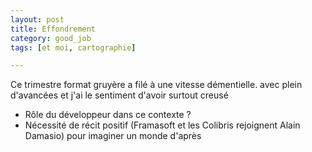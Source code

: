 ```yaml
---
layout: post
title: Effondrement
category: good_job
tags: [et moi, cartographie]

---
```


Ce trimestre format gruyère a filé à une vitesse démentielle.  avec plein d'avancées et j'ai le sentiment d'avoir surtout creusé

<!--more-->


- Rôle du développeur dans ce contexte ?
- Nécessité de récit positif (Framasoft et les Colibris rejoignent Alain Damasio) pour imaginer un monde d'après
